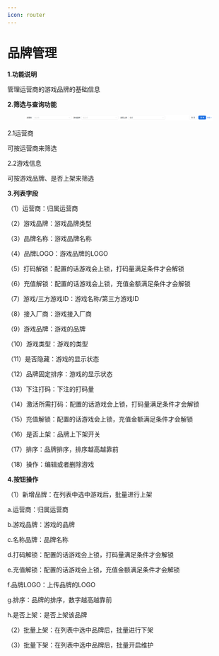 ```yaml
---
icon: router
---
```


# 品牌管理

**1.功能说明**

管理运营商的游戏品牌的基础信息

**2.筛选与查询功能**

<figure><img src="../../.gitbook/assets/image (194).png" alt=""><figcaption></figcaption></figure>

2.1运营商

可按运营商来筛选

2.2游戏信息

可按游戏品牌、是否上架来筛选

**3.列表字段**

（1）运营商：归属运营商

（2）游戏品牌：游戏品牌类型

（3）品牌名称：游戏品牌名称

（4）品牌LOGO：游戏品牌的LOGO

（5）打码解锁：配置的话游戏会上锁，打码量满足条件才会解锁

（6）充值解锁：配置的话游戏会上锁，充值金额满足条件才会解锁

（7）游戏/三方游戏ID：游戏名称/第三方游戏ID

（8）接入厂商：游戏接入厂商

（9）游戏品牌：游戏的品牌

（10）游戏类型：游戏的类型

（11）是否隐藏：游戏的显示状态

（12）品牌固定排序：游戏的显示状态

（13）下注打码：下注的打码量

（14）激活所需打码：配置的话游戏会上锁，打码量满足条件才会解锁

（15）充值解锁：配置的话游戏会上锁，充值金额满足条件才会解锁

（16）是否上架：品牌上下架开关

（17）排序：品牌排序，排序越高越靠前

（18）操作：编辑或者删除游戏

**4.按钮操作**

（1）新增品牌：在列表中选中游戏后，批量进行上架

a.运营商：归属运营商

b.游戏品牌：游戏的品牌

c.名称品牌：品牌名称

d.打码解锁：配置的话游戏会上锁，打码量满足条件才会解锁

e.充值解锁：配置的话游戏会上锁，充值金额满足条件才会解锁

f.品牌LOGO：上传品牌的LOGO

g.排序：品牌的排序，数字越高越靠前

h.是否上架：是否上架该品牌

（2）批量上架：在列表中选中品牌后，批量进行下架

（3）批量下架：在列表中选中品牌后，批量开启维护
